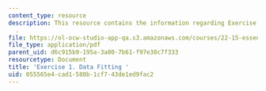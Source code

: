```yaml
---
content_type: resource
description: This resource contains the information regarding Exercise 1. Data Fitting
  .
file: https://ol-ocw-studio-app-qa.s3.amazonaws.com/courses/22-15-essential-numerical-methods-fall-2014/055565e4cad1580b1cf743de1ed9fac2_MIT22_15F14_ex01.pdf
file_type: application/pdf
parent_uid: d6c915b9-195a-3a80-7b61-f97e38c7f333
resourcetype: Document
title: 'Exercise 1. Data Fitting '
uid: 055565e4-cad1-580b-1cf7-43de1ed9fac2
---
```


